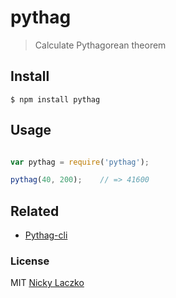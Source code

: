 pythag
======
> Calculate Pythagorean theorem

## Install
```$ npm install pythag```

## Usage
```javascript

var pythag = require('pythag');

pythag(40, 200);	// => 41600
```

## Related
- <a href='https://github.com/rivalnick/pythag-cli'>Pythag-cli</a>

### License
MIT <a href='https://twitter.com/nickylaczko'>Nicky Laczko</a>